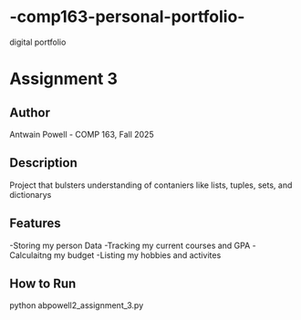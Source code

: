 # -comp163-personal-portfolio-
digital portfolio
# Assignment 3 
## Author 
Antwain Powell - COMP 163, Fall 2025 
## Description 
Project that bulsters understanding of contaniers like lists, tuples, sets, and dictionarys  
## Features 
-Storing my person Data
-Tracking my current courses and GPA
-Calculaitng my budget 
-Listing my hobbies and activites 
## How to Run 
python abpowell2_assignment_3.py
